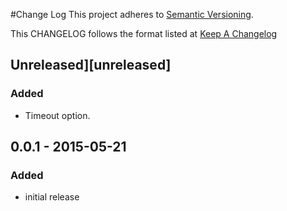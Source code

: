 #Change Log
This project adheres to [Semantic Versioning](http://semver.org/).

This CHANGELOG follows the format listed at [Keep A Changelog](http://keepachangelog.com/)

## Unreleased][unreleased]

### Added
- Timeout option.

## 0.0.1 - 2015-05-21

### Added
- initial release

